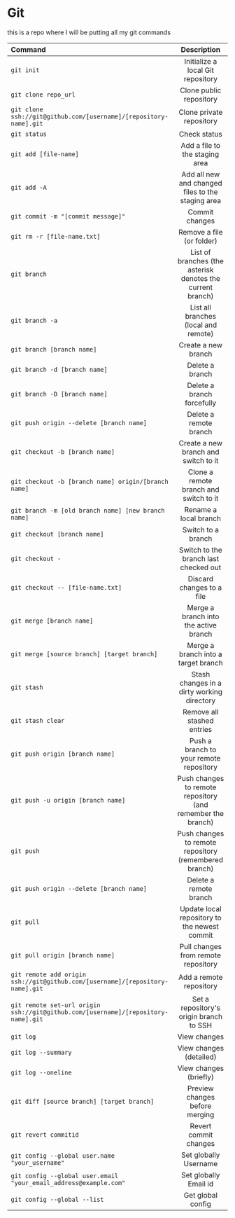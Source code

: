 # Git
this is a repo where I will be putting all my git commands


| Command | Description |
| :---         |     :---:      | 
| `git init` | Initialize a local Git repository |
| `git clone repo_url	` | Clone public repository |
| `git clone ssh://git@github.com/[username]/[repository-name].git` | Clone private repository |
| `git status	` | Check status |
| `git add [file-name]	` | Add a file to the staging area |
| `git add -A	 ` | Add all new and changed files to the staging area |
| `git commit -m "[commit message]"	` | Commit changes  |
| `git rm -r [file-name.txt]	` | Remove a file (or folder) |
| `git branch	` | List of branches (the asterisk denotes the current branch) |
| `git branch -a	` | List all branches (local and remote) |
| `git branch [branch name]	` | Create a new branch |
| `git branch -d [branch name]	` | Delete a branch |
| `git branch -D [branch name]	` | Delete a branch forcefully |
| `git push origin --delete [branch name]	` | Delete a remote branch |
| `git checkout -b [branch name]	` | Create a new branch and switch to it |
| `git checkout -b [branch name] origin/[branch name]	`  | Clone a remote branch and switch to it |
| `git branch -m [old branch name] [new branch name]	` | Rename a local branch |
| `git checkout [branch name]	` | Switch to a branch |
| `git checkout -	` | Switch to the branch last checked out |
| `git checkout -- [file-name.txt]	` | Discard changes to a file |
| `git merge [branch name]	` | Merge a branch into the active branch |
| `git merge [source branch] [target branch]	` | Merge a branch into a target branch |
| `git stash	` | Stash changes in a dirty working directory |
| `git stash clear	` | Remove all stashed entries |
| `git push origin [branch name]	` | Push a branch to your remote repository |
| `git push -u origin [branch name]	` | Push changes to remote repository (and remember the branch) |
| `git push	` | Push changes to remote repository (remembered branch) |
| `git push origin --delete [branch name]	` | Delete a remote branch |
| `git pull	` | Update local repository to the newest commit |
| `git pull origin [branch name]	` | Pull changes from remote repository |
| `git remote add origin ssh://git@github.com/[username]/[repository-name].git	` | Add a remote repository |
| `git remote set-url origin ssh://git@github.com/[username]/[repository-name].git	` | Set a repository's origin branch to SSH |
| `git log	` | View changes |
| `git log --summary	` | View changes (detailed) |
| `git log --oneline	` | View changes (briefly) |
| `git diff [source branch] [target branch]	` | Preview changes before merging |
| `git revert commitid	` | Revert commit changes |
| `git config --global user.name "your_username"	` | Set globally Username |
| `git config --global user.email "your_email_address@example.com"	` | Set globally Email id |
| `git config --global --list	` | Get global config |


